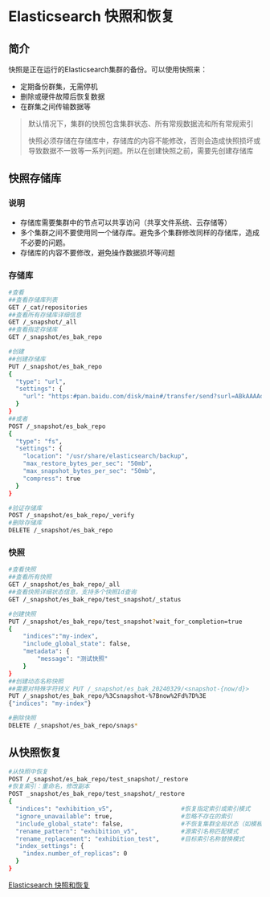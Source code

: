 # Elasticsearch 快照和恢复



## 简介
快照是正在运行的Elasticsearch集群的备份。可以使用快照来：

* 定期备份群集，无需停机
* 删除或硬件故障后恢复数据
* 在群集之间传输数据等

> 默认情况下，集群的快照包含集群状态、所有常规数据流和所有常规索引
>
> 快照必须存储在存储库中，存储库的内容不能修改，否则会造成快照损坏或导致数据不一致等一系列问题。所以在创建快照之前，需要先创建存储库

## 快照存储库
### 说明

- 存储库需要集群中的节点可以共享访问（共享文件系统、云存储等）
- 多个集群之间不要使用同一个储存库。避免多个集群修改同样的存储库，造成不必要的问题。
- 存储库的内容不要修改，避免操作数据损坏等问题

### 存储库

```bash
#查看
##查看存储库列表
GET /_cat/repositories
##查看所有存储库详细信息
GET /_snapshot/_all
##查看指定存储库
GET /_snapshot/es_bak_repo

#创建
##创建存储库
PUT /_snapshot/es_bak_repo
{
  "type": "url",
  "settings": {
    "url": "https:#pan.baidu.com/disk/main#/transfer/send?surl=ABkAAAAddddAABEHbw"
  }
}
##或者
POST /_snapshot/es_bak_repo
{
  "type": "fs",
  "settings": {
    "location": "/usr/share/elasticsearch/backup",
    "max_restore_bytes_per_sec": "50mb",
    "max_snapshot_bytes_per_sec": "50mb",
    "compress": true
  }
}

#验证存储库
POST /_snapshot/es_bak_repo/_verify
#删除存储库
DELETE /_snapshot/es_bak_repo
```

### 快照

```bash
#查看快照
##查看所有快照
GET /_snapshot/es_bak_repo/_all
##查看快照详细状态信息，支持多个快照Id查询
GET /_snapshot/es_bak_repo/test_snapshot/_status

#创建快照
PUT /_snapshot/es_bak_repo/test_snapshot?wait_for_completion=true
{
    "indices":"my-index",
    "include_global_state": false,
    "metadata": {
        "message": "测试快照"
    }
}
##创建动态名称快照
##需要对特殊字符转义 PUT /_snapshot/es_bak_20240329/<snapshot-{now/d}>
PUT /_snapshot/es_bak_repo/%3Csnapshot-%7Bnow%2Fd%7D%3E
{"indices": "my-index"}

#删除快照
DELETE /_snapshot/es_bak_repo/snaps*
```

## 从快照恢复

```bash
#从快照中恢复
POST /_snapshot/es_bak_repo/test_snapshot/_restore
#恢复索引：重命名，修改副本
POST _snapshot/es_bak_repo/test_snapshot/_restore
{
  "indices": "exhibition_v5",					#恢复指定索引或索引模式
  "ignore_unavailable": true,          			#忽略不存在的索引
  "include_global_state": false,       			#不恢复集群全局状态（如模板、设置等）
  "rename_pattern": "exhibition_v5",			#源索引名称匹配模式
  "rename_replacement": "exhibition_test",		#目标索引名称替换模式
  "index_settings": {
    "index.number_of_replicas": 0
  }
}
```



[Elasticsearch 快照和恢复](https:#blog.51cto.com/forlinkext/9023647)